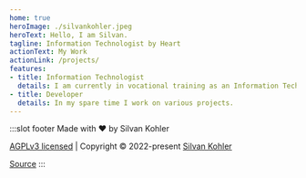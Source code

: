 ```yaml
---
home: true
heroImage: ./silvankohler.jpeg
heroText: Hello, I am Silvan.
tagline: Information Technologist by Heart
actionText: My Work
actionLink: /projects/
features:
- title: Information Technologist
  details: I am currently in vocational training as an Information Technologist, Specialism System and Network Technology.
- title: Developer
  details: In my spare time I work on various projects.
---
```


:::slot footer
Made with ❤️ by Silvan Kohler

[AGPLv3 licensed](./LICENSE) | Copyright © 2022-present [Silvan Kohler](mailto:silvankohler@protonmail.com)

[Source](https://github.com/SilvanKohler/SilvanKohler)
:::